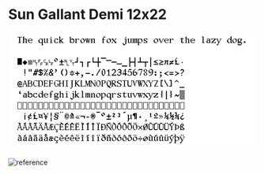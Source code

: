 # Sun Gallant Demi 12x22

![preview](preview.png)

![reference](http://toastytech.com/guis/sv411boot.png)
